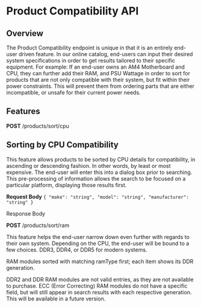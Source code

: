 # Product Compatibility API

## Overview

The Product Compatibility endpoint is unique in that it is an entirely end-user driven feature. In our online catalog, end-users can input their desired system specifications in order to get results tailored to their specific equipment. For example: If an end-user owns an AM4 Motherboard and CPU, they can further add their RAM, and PSU Wattage in order to sort for products that are not only compatible with their system, but fit within their power constraints. This will prevent them from ordering parts that are either incompatible, or unsafe for their current power needs.

## Features

**POST** /products/sort/cpu

## Sorting by CPU Compatibility

This feature allows products to be sorted by CPU details for compatibility, in ascending or descending fashion. In other words, by least or most expensive. The end-user will enter this into a dialog box prior to searching. This pre-processing of information allows the search to be focused on a particular platform, displaying those results first.

**Request Body**
`{
  "make": "string",
  "model": "string",
  "manufacturer": "string"
}`

Response Body

**POST** /products/sort/ram

This feature helps the end-user narrow down even further with regards to their own system. Depending on the CPU, the end-user will be bound to a few choices. DDR3, DDR4, or DDR5 for modern systems.

RAM modules sorted with matching ramType first; each item shows its DDR generation.

DDR2 and DDR RAM modules are not valid entries, as they are not available to purchase. ECC (Error Correcting) RAM modules do not have a specific field, but will still appear in search results with each respective generation. This will be available in a future version.
